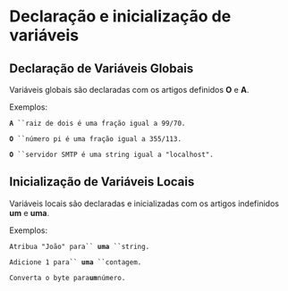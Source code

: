 # Declaração e inicialização de variáveis

## Declaração de Variáveis Globais

Variáveis globais são declaradas com os artigos definidos **O** e **A**.

Exemplos:

**`A`**` ``raiz de dois é uma fração igual a 99/70.`

**`O`**` ``número pi é uma fração igual a 355/113.`

**`O`**` ``servidor SMTP é uma string igual a "localhost".`

## Inicialização de Variáveis Locais

Variáveis locais são declaradas e inicializadas com os artigos indefinidos **um** e **uma**.

Exemplos:

`Atribua "João" para`` `**`uma`**` ``string.`

`Adicione 1 para`` `**`uma`**` ``contagem.`

`Converta o byte para`**`um`**`número.`
